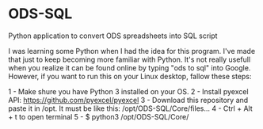 # ODS-SQL
Python application to convert ODS spreadsheets into SQL script

I was learning some Python when I had the idea for this program. I've made that just to keep becoming more familiar with Python. 
It's not really usefull when you realize it can be found online by typing "ods to sql" into Google. However, if you want to run this on your Linux desktop, fallow these steps:

1 - Make shure you have Python 3 installed on your OS.
2 - Install pyexcel API: https://github.com/pyexcel/pyexcel
3 - Download this repository and paste it in /opt. It must be like this: /opt/ODS-SQL/Core/files...
4 - Ctrl + Alt + t to open terminal
5 - $ python3 /opt/ODS-SQL/Core/
